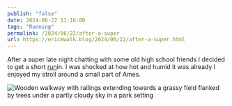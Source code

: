 ```yaml
---
publish: "false"
date: 2024-06-22 11:16:00
tags: "Running"
permalink: /2024/06/22/after-a-super
url: https://ericmwalk.blog/2024/06/22/after-a-super.html
---
```


After a super late night chatting with some old high school friends I decided to get a short [run](https://www.strava.com/activities/11716495647)in.  I was shocked at how hot and humid it was already I enjoyed my stroll around a small part of Ames.

![Wooden walkway with railings extending towards a grassy field flanked by trees under a partly cloudy sky in a park setting](https://ericmwalk.blog/uploads/2024/img-0432.jpeg)

